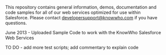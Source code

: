 This repository contains general information, demos, documentation and code samples for all of our web services optimized for use within Salesforce. Please contact developersupport@knowwho.com if you have questions.

June 2013 - Uploaded Sample Code to work with the KnowWho Salesforce Web Services

TO DO - add more test scripts; add commentary to explain code
